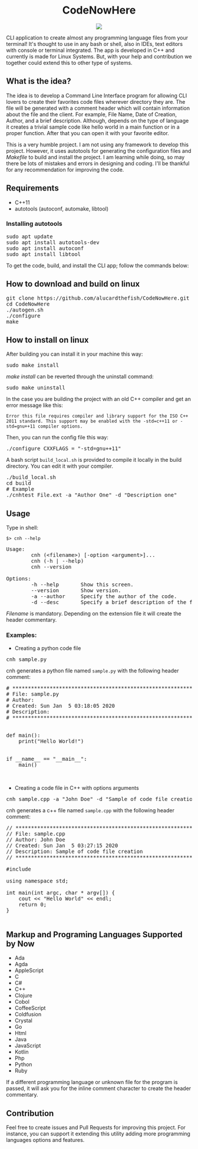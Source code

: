 <h1 align="center"> CodeNowHere </h1>

<p align="center">
    <img src="https://images2.imgbox.com/03/0a/D5blA5f4_o.jpg" />
</p>

CLI application to create almost any programming language files from your terminal! It's thought to use in any bash or shell, also in IDEs, text editors with console or terminal integrated. The app is developed in C++ and currently is made for Linux Systems. But, with your help and contribution we together could extend this to other type of systems.

## What is the idea?
The idea is to develop a Command Line Interface program for allowing CLI lovers to create their favorites code files wherever directory they are. The file will be generated with a comment header which will contain information about the file and the client. For example, File Name, Date of Creation, Author, and a brief description. Although, depends on the type of language it creates a trivial sample code like hello world in a main function or in a proper function. After that you can open it with your favorite editor.

This is a very humble project. I am not using any framework to develop this project. However, it uses autotools for generating the configuration files and *Makefile* to build and install the project. I am learning while doing, so may there be lots of mistakes and errors in designing and coding. I'll be thankful for any recommendation for improving the code.

## Requirements

* C++11
* autotools (autoconf, automake, libtool)

### Installing autotools

<pre>
sudo apt update
sudo apt install autotools-dev
sudo apt install autoconf
sudo apt install libtool
</pre>

To get the code, build, and install the CLI app; follow the commands below:

## How to download and build on linux

<pre>
git clone https://github.com/alucardthefish/CodeNowHere.git
cd CodeNowHere
./autogen.sh
./configure
make
</pre>

## How to install on linux

After building you can install it in your machine this way:

<pre>
sudo make install
</pre>

*make install* can be reverted through the uninstall command: 
<pre>
sudo make uninstall
</pre>

In the case you are building the project with an old C++ compiler and get an error message like this:

`Error this file requires compiler and library support for the ISO C++ 2011 standard. This support may be enabled
with the -std=c++11 or -std=gnu++11 compiler options.`

Then, you can run the config file this way:

<pre>
./configure CXXFLAGS = "-std=gnu++11"
</pre>

A bash script `build_local.sh` is provided to compile it locally in the build directory. You can edit it with your compiler.

<pre>
./build_local.sh
cd build
# Example
./cnhtest File.ext -a "Author One" -d "Description one"
</pre>

## Usage

Type in shell: 

<code>$> cnh --help</code>

<pre>
Usage:
        cnh (&lt;filename&gt;) [-option &lt;argument&gt;]...
        cnh (-h | --help)
        cnh --version
        
Options:
        -h --help       Show this screen.
        --version       Show version.
        -a --author     Specify the author of the code.
        -d --desc       Specify a brief description of the file.
</pre>

*Filename* is mandatory. Depending on the extension file it will create the header commentary.

### Examples:

* Creating a python code file
<pre>cnh sample.py</pre>

cnh generates a python file named `sample.py` with the following header comment:
<pre>
# **************************************************************************** 
# File: sample.py
# Author: 
# Created: Sun Jan  5 03:18:05 2020
# Description: 
# **************************************************************************** 


def main():
    print("Hello World!")


if __name__ == "__main__":
    main()


</pre>

* Creating a code file in C++ with options arguments
<pre>cnh sample.cpp -a "John Doe" -d "Sample of code file creation"</pre>

cnh generates a c++ file named `sample.cpp` with the following header comment:

<pre>
// **************************************************************************** 
// File: sample.cpp
// Author: John Doe
// Created: Sun Jan  5 03:27:15 2020
// Description: Sample of code file creation
// ****************************************************************************

#include <iostream>

using namespace std;

int main(int argc, char * argv[]) {
    cout << "Hello World" << endl;
    return 0;
}

</pre>

## Markup and Programing Languages Supported by Now

* Ada
* Agda
* AppleScript
* C
* C#
* C++
* Clojure
* Cobol
* CoffeeScript
* Coldfusion
* Crystal
* Go
* Html
* Java
* JavaScript
* Kotlin
* Php
* Python
* Ruby

If a different programming language or unknown file for the program is passed, it will ask you for the inline comment character to create the header commentary.

## Contribution

Feel free to create issues and Pull Requests for improving this project. For instance, you can support it extending this utility adding more programming languages options and features.